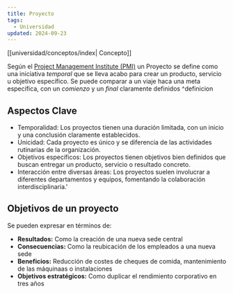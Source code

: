 ```yaml
---
title: Proyecto
tags:
  - Universidad
updated: 2024-09-23
---
```

[[universidad/conceptos/index| Concepto]]

Según el [Project Management Institute (PMI)](https://www.pmi.org/) un Proyecto se define como una iniciativa *temporal* que se lleva acabo para crear un producto, servicio u objetivo específico. Se puede comparar a un viaje haca una meta específica, con un *comienzo* y un *final* claramente definidos ^definicion

## Aspectos Clave
- Temporalidad: Los proyectos tienen una duración limitada, con un inicio y una conclusión claramente establecidos.
- Unicidad: Cada proyecto es único y se diferencia de las actividades rutinarias de la organización.
- Objetivos específicos: Los proyectos tienen objetivos bien definidos que buscan entregar un producto, servicio o resultado concreto.
- Interacción entre diversas áreas: Los proyectos suelen involucrar a diferentes departamentos y equipos, fomentando la colaboración interdisciplinaria.'

## Objetivos de un proyecto
 Se pueden expresar en términos de:
- **Resultados:** Como la creación de una nueva sede central
- **Consecuencias:** Como la reubicación de los empleados a una nueva sede
- **Beneficios:** Reducción de costes de cheques de comida, mantenimiento de las máquinaas o instalaciones
- **Objetivos estratégicos:** Como duplicar el rendimiento corporativo en tres años